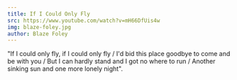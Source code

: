 ```yaml
---
title: If I Could Only Fly
src: https://www.youtube.com/watch?v=mH66DfUis4w
img: blaze-foley.jpg
author: Blaze Foley
---
```


"If I could only fly, if I could only fly / I'd bid this place goodbye to come and be with you / But I can hardly stand and I got no where to run / Another sinking sun and one more lonely night".

